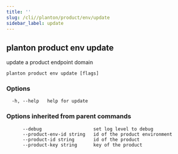 ```yaml
---
title: ''
slug: /cli//planton/product/env/update
sidebar_label: update
---
```

## planton product env update

update a product endpoint domain

```
planton product env update [flags]
```

### Options

```
  -h, --help   help for update
```

### Options inherited from parent commands

```
      --debug                   set log level to debug
      --product-env-id string   id of the product environment
      --product-id string       id of the product
      --product-key string      key of the product
```

